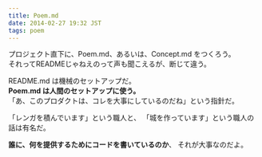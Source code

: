 ```yaml
---
title: Poem.md
date: 2014-02-27 19:32 JST
tags: poem
---
```


プロジェクト直下に、Poem.md、あるいは、Concept.md をつくろう。  
それってREADMEじゃねえのって声も聞こえるが、断じて違う。

README.md は機械のセットアップだ。  
**Poem.md は人間のセットアップに使う。**  
「あ、このプロダクトは、コレを大事にしているのだね」という指針だ。

「レンガを積んでいます」という職人と、 「城を作っています」という職人の話は有名だ。

**誰に、何を提供するためにコードを書いているのか**、 それが大事なのだよ。
